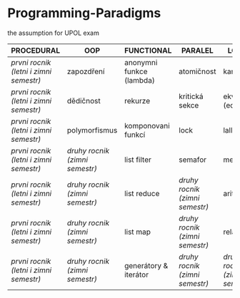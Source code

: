 # Programming-Paradigms
the assumption for UPOL exam

PROCEDURAL | OOP | FUNCTIONAL | PARALEL | LOGICAL
-----------|-----|------------|---------|--------
*prvni rocnik (letni i zimni semestr)* | zapozdření | anonymni funkce (lambda) | atomičnost | kanren |
*prvni rocnik (letni i zimni semestr)* | dědičnost | rekurze | kritická sekce | ekvivalence (eq) |
*prvni rocnik (letni i zimni semestr)* | polymorfismus| komponovani funkcí | lock | lall & lany |
*prvni rocnik (letni i zimni semestr)* | *druhy rocnik (zimni semestr)* | list filter | semafor | membero |
*prvni rocnik (letni i zimni semestr)* | *druhy rocnik (zimni semestr)* | list reduce | *druhy rocnik (zimni semestr)* | arithmetic |
*prvni rocnik (letni i zimni semestr)* | *druhy rocnik (zimni semestr)* | list map |  *druhy rocnik (zimni semestr)*  | relation |
*prvni rocnik (letni i zimni semestr)* | *druhy rocnik (zimni semestr)* | generátory & iterátor | *druhy rocnik (zimni semestr)* | *druhy rocnik (zimni semestr)* |
